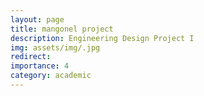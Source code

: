 ```yaml
---
layout: page
title: mangonel project
description: Engineering Design Project I
img: assets/img/.jpg
redirect:
importance: 4
category: academic
---
```

